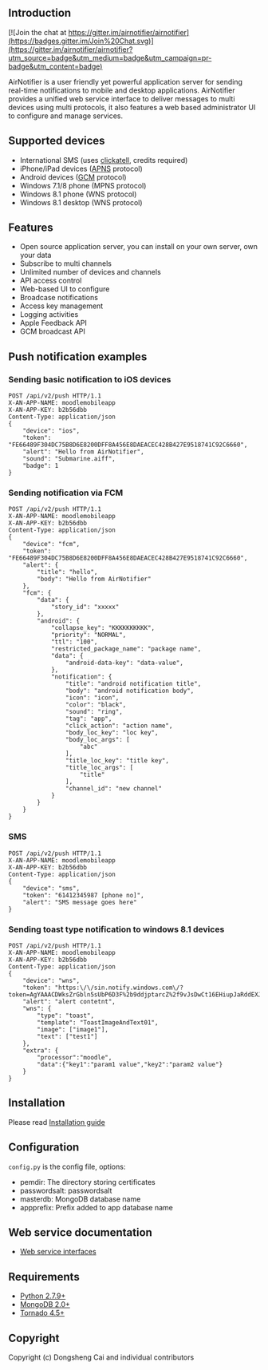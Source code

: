 ## Introduction

[![Join the chat at https://gitter.im/airnotifier/airnotifier](https://badges.gitter.im/Join%20Chat.svg)](https://gitter.im/airnotifier/airnotifier?utm_source=badge&utm_medium=badge&utm_campaign=pr-badge&utm_content=badge)


AirNotifier is a user friendly yet powerful application server for sending real-time notifications to mobile and desktop applications. AirNotifier provides a unified web service interface to deliver messages to multi devices using multi protocols, it also features a web based administrator UI to configure and manage services.

## Supported devices
- International SMS (uses [clickatell](https://www.clickatell.com/), credits required)
- iPhone/iPad devices ([APNS](https://developer.apple.com/library/ios/documentation/NetworkingInternet/Conceptual/RemoteNotificationsPG/Chapters/ApplePushService.html) protocol)
- Android devices ([GCM](http://developer.android.com/google/gcm/index.html) protocol)
- Windows 7.1/8 phone (MPNS protocol)
- Windows 8.1 phone (WNS protocol)
- Windows 8.1 desktop (WNS protocol)

## Features
- Open source application server, you can install on your own server, own your data
- Subscribe to multi channels
- Unlimited number of devices and channels
- API access control
- Web-based UI to configure
- Broadcase notifications
- Access key management
- Logging activities
- Apple Feedback API
- GCM broadcast API

## Push notification examples


### Sending basic notification to iOS devices
```
POST /api/v2/push HTTP/1.1
X-AN-APP-NAME: moodlemobileapp
X-AN-APP-KEY: b2b56dbb
Content-Type: application/json
{
    "device": "ios",
    "token": "FE66489F304DC75B8D6E8200DFF8A456E8DAEACEC428B427E9518741C92C6660",
    "alert": "Hello from AirNotifier",
    "sound": "Submarine.aiff",
    "badge": 1
}
```

### Sending notification via FCM
```
POST /api/v2/push HTTP/1.1
X-AN-APP-NAME: moodlemobileapp
X-AN-APP-KEY: b2b56dbb
Content-Type: application/json
{
    "device": "fcm",
    "token": "FE66489F304DC75B8D6E8200DFF8A456E8DAEACEC428B427E9518741C92C6660",
    "alert": {
        "title": "hello",
        "body": "Hello from AirNotifier"
    },
    "fcm": {
        "data": {
            "story_id": "xxxxx"
        },
        "android": {
            "collapse_key": "KKKKKKKKKK",
            "priority": "NORMAL",
            "ttl": "100",
            "restricted_package_name": "package name",
            "data": {
                "android-data-key": "data-value",
            },
            "notification": {
                "title": "android notification title",
                "body": "android notification body",
                "icon": "icon",
                "color": "black",
                "sound": "ring",
                "tag": "app",
                "click_action": "action name",
                "body_loc_key": "loc key",
                "body_loc_args": [
                    "abc"
                ],
                "title_loc_key": "title key",
                "title_loc_args": [
                    "title"
                ],
                "channel_id": "new channel"
            }
        }
    }
}
```

### SMS
```
POST /api/v2/push HTTP/1.1
X-AN-APP-NAME: moodlemobileapp
X-AN-APP-KEY: b2b56dbb
Content-Type: application/json
{
    "device": "sms",
    "token": "61412345987 [phone no]",
    "alert": "SMS message goes here"
}
```

### Sending toast type notification to windows 8.1 devices
```
POST /api/v2/push HTTP/1.1
X-AN-APP-NAME: moodlemobileapp
X-AN-APP-KEY: b2b56dbb
Content-Type: application/json
{
    "device": "wns",
    "token": "https:\/\/sin.notify.windows.com\/?token=AgYAAACDWksZrGbln5sUbP6D3F%2b9ddjptarcZ%2f9vJsDwCt16EHiupJaRddEXJ8BEfx4SE5slxQlB6iknY7zdUEXFayFclNXCIYp6CWnMTYSHGVRySO7aglj6%2b09wTBYqBFxFuoA%3d",
    "alert": "alert contetnt",
    "wns": {
        "type": "toast",
        "template": "ToastImageAndText01",
        "image": ["image1"],
        "text": ["test1"]
    },
    "extra": {
        "processor":"moodle",
        "data":{"key1":"param1 value","key2":"param2 value"}
    }
}
```

## Installation

Please read [Installation guide](https://github.com/airnotifier/airnotifier/wiki/Installation)

## Configuration
`config.py` is the config file, options:

- pemdir: The directory storing certificates
- passwordsalt: passwordsalt
- masterdb: MongoDB database name
- appprefix: Prefix added to app database name

## Web service documentation
- [Web service interfaces](https://github.com/airnotifier/airnotifier/wiki/API)

## Requirements

- [Python 2.7.9+](http://www.python.org)
- [MongoDB 2.0+](http://www.mongodb.org/)
- [Tornado 4.5+](http://tornadoweb.org)

## Copyright
Copyright (c) Dongsheng Cai and individual contributors
